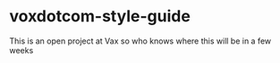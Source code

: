 voxdotcom-style-guide
=====================

This is an open project at Vax so who knows where this will be in a few weeks

